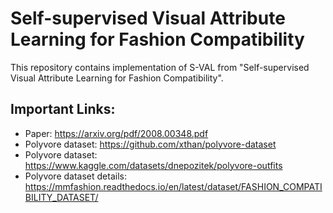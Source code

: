 # Self-supervised Visual Attribute Learning for Fashion Compatibility

This repository contains implementation of S-VAL from "Self-supervised Visual Attribute Learning for Fashion Compatibility".

## Important Links:

* Paper: https://arxiv.org/pdf/2008.00348.pdf
* Polyvore dataset: https://github.com/xthan/polyvore-dataset
* Polyvore dataset: https://www.kaggle.com/datasets/dnepozitek/polyvore-outfits
* Polyvore dataset details: https://mmfashion.readthedocs.io/en/latest/dataset/FASHION_COMPATIBILITY_DATASET/


